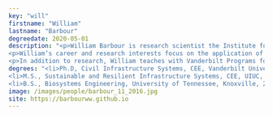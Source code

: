 ```yaml
---
key: "will"
firstname: "William"
lastname: "Barbour"
degreedate: 2020-05-01
description: "<p>William Barbour is research scientist the Institute for Software Integrated Systems at Vanderbilt University. His studies have been interdisciplinary, with a Ph.D. in civil engineering from Vanderbilt University, an M.S. degree in sustainable and resilient infrastructure systems from the University of Illinois at Urbana-Champaign, and a B.S. in Biosystems Engineering from the University of Tennessee, Knoxville. Dr. Barbour has previously worked at Oak Ridge National Laboratory and CSX Transportation. He has also received graduate funding support from the Roadway Safety Institute and Federal Highway Administration.</p>
<p>William’s career and research interests focus on the application of novel and advanced computational techniques to transportation systems engineering; examples include big data analytics, machine learning, optimization, and artificial intelligence. He has applied these interests in the freight rail transportation domain through ongoing industry collaboration with Class I railroads, where improvements in network operations can lead to capacity and efficiency gains for the system. William’s other domain interests include pedestrian and cyclist accessibility, public transit planning, and transportation policy.</p>
<p>In addition to research, William teaches with Vanderbilt Programs for Talented Youth. In summer 2019, he planned and taught two sections of his new class, Sensors and Big Data Analysis, to gifted high school students from across the United States and abroad at the Vanderbilt Summer Academy. The class included hands-on experiences for students in sensor prototyping, data collection, and data analysis. An abbreviated version of the class will be taught again in fall 2019 at the Weekend at Vanderbilt University program."
degrees: "<li>Ph.D, Civil Infrastructure Systems, CEE, Vanderbilt University, 2020</li>
<li>M.S., Sustainable and Resilient Infrastructure Systems, CEE, UIUC, 2017</li>
<li>B.S., Biosystems Engineering, University of Tennessee, Knoxville, 2015</li>"
image: /images/people/barbour_11_2016.jpg
site: https://barbourww.github.io
---
```

